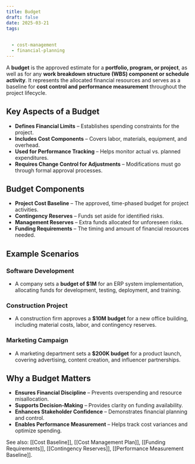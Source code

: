 ```yaml
---
title: Budget
draft: false
date: 2025-03-21
tags:
  
  
  - cost-management
  - financial-planning
---
```


A **budget** is the approved estimate for a **portfolio, program, or project**, as well as for any **work breakdown structure (WBS) component or schedule activity**. It represents the allocated financial resources and serves as a baseline for **cost control and performance measurement** throughout the project lifecycle.

## Key Aspects of a Budget
- **Defines Financial Limits** – Establishes spending constraints for the project.
- **Includes Cost Components** – Covers labor, materials, equipment, and overhead.
- **Used for Performance Tracking** – Helps monitor actual vs. planned expenditures.
- **Requires Change Control for Adjustments** – Modifications must go through formal approval processes.

## Budget Components
- **Project Cost Baseline** – The approved, time-phased budget for project activities.
- **Contingency Reserves** – Funds set aside for identified risks.
- **Management Reserves** – Extra funds allocated for unforeseen risks.
- **Funding Requirements** – The timing and amount of financial resources needed.

## Example Scenarios

### **Software Development**
- A company sets a **budget of $1M** for an ERP system implementation, allocating funds for development, testing, deployment, and training.

### **Construction Project**
- A construction firm approves a **$10M budget** for a new office building, including material costs, labor, and contingency reserves.

### **Marketing Campaign**
- A marketing department sets a **$200K budget** for a product launch, covering advertising, content creation, and influencer partnerships.

## Why a Budget Matters
- **Ensures Financial Discipline** – Prevents overspending and resource misallocation.
- **Supports Decision-Making** – Provides clarity on funding availability.
- **Enhances Stakeholder Confidence** – Demonstrates financial planning and control.
- **Enables Performance Measurement** – Helps track cost variances and optimize spending.

See also: [[Cost Baseline]], [[Cost Management Plan]], [[Funding Requirements]], [[Contingency Reserves]], [[Performance Measurement Baseline]].
